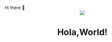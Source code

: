 <!-- <h1 align="center">Hi 👋, I'm Vishal Kumar</h1> -->
<div> Hi there 👋 </div>
<div align="center">
<img src="https://media.giphy.com/media/p4NLw3I4U0idi/giphy.gif" align="center"/>
</div>
<h1 align="center">Hola,World!</h1>
